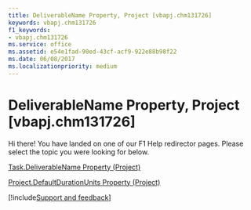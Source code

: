 ```yaml
---
title: DeliverableName Property, Project [vbapj.chm131726]
keywords: vbapj.chm131726
f1_keywords:
- vbapj.chm131726
ms.service: office
ms.assetid: e54e1fad-90ed-43cf-acf9-922e88b98f22
ms.date: 06/08/2017
ms.localizationpriority: medium
---
```



# DeliverableName Property, Project [vbapj.chm131726]

Hi there! You have landed on one of our F1 Help redirector pages. Please select the topic you were looking for below.

[Task.DeliverableName Property (Project)](https://msdn.microsoft.com/library/7ef9faef-d0e4-8f9d-5029-2f2a80489b95%28Office.15%29.aspx)

[Project.DefaultDurationUnits Property (Project)](https://msdn.microsoft.com/library/611ad984-d792-bf8c-b254-901fc8c952f1%28Office.15%29.aspx)

[!include[Support and feedback](~/includes/feedback-boilerplate.md)]